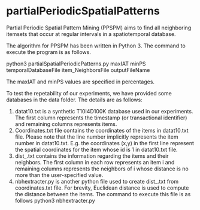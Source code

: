 # partialPeriodicSpatialPatterns

Partial Periodic Spatial Pattern Mining (PPSPM) aims to find all neighboring itemsets that occur at regular intervals in a spatiotemporal database. 

The algorithm for PPSPM has been written in Python 3. The command to execute the program is as follows.

python3 partialSpatialPeriodicPatterns.py maxIAT minPS temporalDatabaseFile item_NeighborsFile outputFileName
  
 The maxIAT and minPS values are specified in percentages.
  
 To test the repetability of our experiments, we have provided some databases in the data folder. The details are as follows:
 1. datat10.txt is a synthetic T10I4D100K database used in our experiments. The first column represents the timestamp (or transactional identifier) and remaining columns represents items.
 2. Coordinates.txt file contains the coordinates of the items in datat10.txt file. Please note that the line number implicitly represents the item number in datat10.txt. 
              E.g. the coordinates (x,y) in the first line represent the spatial coordinates for the item whose id is 1 in datat10.txt file.
 3. dist_<Threshold>.txt contains the information regarding the items and their neighbors. The first column in each row represents an item i and remaining columns represents the neighbors of i whose distance is no more than the user-specified <threshold> value.
 4. nbhextracter.py is another python file used to create dist_<threshold>.txt from coordinates.txt file. For brevity,  Euclidean distance is used to compute the distance between the items. The command to execute this file is as follows
      python3 nbhextracter.py <inputCoordinatesFile> <maxDist> <outputFileName>
  
 
 

